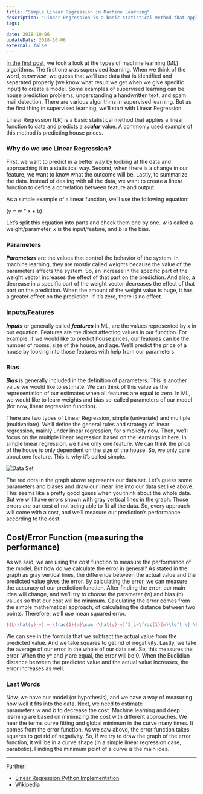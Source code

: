 ```yaml
---
title: "Simple Linear Regression in Machine Learning"
description: "Linear Regression is a basic statistical method that applies a linear function to data and predicts a scalar value. But why do we use it?"
tags:
  -
date: 2018-10-06
updateDate: 2018-10-06
external: false
---
```


[In the first post](/machine-learning-introduction), we took a look at the types of machine learning (ML) algorithms. The first one was supervised learning. When we think of the word, _supervise_, we guess that we’ll use data that is identified and separated properly (we know what result we get when we give specific input) to create a model. Some examples of supervised learning can be house prediction problems, understanding a handwritten text, and spam mail detection. There are various algorithms in supervised learning. But as the first thing in supervised learning, we’ll start with Linear Regression.

Linear Regression (LR) is a basic statistical method that applies a linear function to data and predicts a _**scalar**_ value. A commonly used example of this method is predicting house prices.

### Why do we use Linear Regression?

First, we want to predict in a better way by looking at the data and approaching it in a statistical way. Second, when there is a change in our feature, we want to know what the outcome will be. Lastly, to summarize the data. Instead of dealing with all the data, we want to create a linear function to define a correlation between feature and output.

As a simple example of a linear function, we’ll use the following equation:

(y = w * x + b)

Let’s split this equation into parts and check them one by one. _w_ is called a weight/parameter. _x_ is the input/feature, and _b_ is the bias.

### Parameters

_**Parameters**_ are the values that control the behavior of the system. In machine learning, they are mostly called weights because the value of the parameters affects the system. So, an increase in the specific part of the weight vector increases the effect of that part on the prediction. And also, a decrease in a specific part of the weight vector decreases the effect of that part on the prediction. When the amount of the weight value is huge, it has a greater effect on the prediction. If it’s zero, there is no effect.

### Inputs/Features

_**Inputs**_ or generally called _**features**_ in ML, are the values represented by _x_ in our equation. Features are the direct affecting values in our function. For example, if we would like to predict house prices, our features can be the number of rooms, size of the house, and age. We’ll predict the price of a house by looking into those features with help from our parameters.

### Bias

_**Bias**_ is generally included in the definition of parameters. This is another value we would like to estimate. We can think of this value as the representation of our estimates when all features are equal to zero. In ML, we would like to learn weights and bias so-called parameters of our model (for now, linear regression function).

There are two types of Linear Regression, simple (univariate) and multiple (multivariate). We’ll define the general rules and strategy of linear regression, mainly under linear regression, for simplicity now. Then, we’ll focus on the multiple linear regression based on the learnings in here. In simple linear regression, we have only one feature. We can think the price of the house is only dependent on the size of the house. So, we only care about one feature. This is why it’s called simple.

![Data Set](/images/content/essays/simple-linear-regression.png)

The red dots in the graph above represents our data set. Let’s guess some parameters and biases and draw our linear line into our data set like above. This seems like a pretty good guess when you think about the whole data. But we will have errors shown with gray vertical lines in the graph. Those errors are our cost of not being able to fit all the data. So, every approach will come with a cost, and we’ll measure our prediction’s performance according to the cost.

## Cost/Error Function (measuring the performance)

As we said, we are using the cost function to measure the performance of the model. But how do we calculate the error in general? As stated in the graph as gray vertical lines, the difference between the actual value and the predicted value gives the error. By calculating the error, we can measure the accuracy of our prediction function. After finding the error, our main idea will change, and we’ll try to choose the parameter (w) and bias (b) values so that our cost will be minimum. Calculating the error comes from the simple mathematical approach; of calculating the distance between two points. Therefore, we’ll use mean squared error.

```latex
$$L(\hat{y}-y) = \frac{1}{m}\sum (\hat{y}-y)^2_i=\frac{1}{m}\left \| \hat{y}-y \right \|^2_2$$
```

We can see in the formula that we subtract the actual value from the predicted value. And we take squares to get rid of negativity. Lastly, we take the average of our error in the whole of our data set. So, this measures the error. When the y^ and _y_ are equal, the error will be 0. When the Euclidian distance between the predicted value and the actual value increases, the error increases as well.

### Last Words

Now, we have our model (or hypothesis), and we have a way of measuring how well it fits into the data. Next, we need to estimate parameters _w_ and _b_ to decrease the cost. Machine learning and deep learning are based on minimizing the cost with different approaches. We hear the terms curve fitting and global minimum in the curve many times. It comes from the error function. As we saw above, the error function takes squares to get rid of negativity. So, if we try to draw the graph of the error function, it will be in a curve shape (in a simple linear regression case, parabolic). Finding the minimum point of a curve is the main idea.

---

Further:
- [Linear Regression Python Implementation](https://www.geeksforgeeks.org/linear-regression-python-implementation/)
- [Wikipedia](https://en.wikipedia.org/wiki/Linear_regression)
